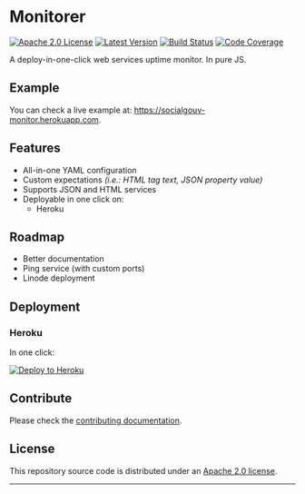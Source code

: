 # Monitorer

[![Apache 2.0 License][img-license]][link-license]
[![Latest Version][img-version]][link-version]
[![Build Status][img-travis]][link-travis]
[![Code Coverage][img-codecov]][link-codecov]

A deploy-in-one-click web services uptime monitor. In pure JS.

## Example

You can check a live example at: https://socialgouv-monitor.herokuapp.com.

## Features

- All-in-one YAML configuration
- Custom expectations _(i.e.: HTML tag text, JSON property value)_
- Supports JSON and HTML services
- Deployable in one click on:
  - Heroku

## Roadmap

- Better documentation
- Ping service (with custom ports)
- Linode deployment

## Deployment

### Heroku

In one click:

[![Deploy to Heroku][img-heroku]][link-heroku]

## Contribute

Please check the [contributing documentation][link-contributing].

## License

This repository source code is distributed under an [Apache 2.0 license][link-license].

---

[img-codecov]: https://img.shields.io/codecov/c/github/SocialGouv/monitorer?style=flat-square
[img-heroku]: https://img.shields.io/badge/-Deploy%20to%20Heroku-7056bf?style=for-the-badge&logo=heroku
[img-license]: https://img.shields.io/github/license/SocialGouv/monitorer?style=flat-square
[img-travis]: https://img.shields.io/travis/com/SocialGouv/monitorer/master.svg?style=flat-square
[img-version]: https://img.shields.io/github/v/release/SocialGouv/monitorer?include_prereleases&style=flat-square

[link-codecov]: https://codecov.io/gh/SocialGouv/monitorer
[link-contributing]: https://github.com/SocialGouv/monitorer/blob/master/CONTRIBUTING.md
[link-license]: https://github.com/SocialGouv/monitorer/blob/master/LICENSE
[link-travis]: https://travis-ci.com/SocialGouv/monitorer
[link-version]: https://github.com/SocialGouv/monitorer/releases

<!-- This part SHOULD NOT be touched since it is automatically generated by the CI: -->
<!-- CI_START -->
[link-heroku]: https://heroku.com/deploy?template=https://github.com/SocialGouv/monitorer/tree/v1.0.0-alpha.10
<!-- CI_END -->
